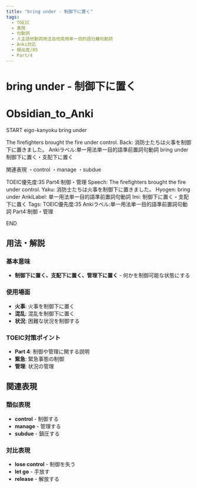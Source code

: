 ```yaml
---
title: "bring under - 制御下に置く"
tags:
  - TOEIC
  - 表現
  - 句動詞
  - 人主語他動詞用法自他両用単一目的語分離句動詞
  - Anki対応
  - 頻出度/85
  - Part/4
---
```


# bring under - 制御下に置く

# Obsidian_to_Anki
START
eigo-kanyoku
bring under

The firefighters brought the fire under control.
Back: 
消防士たちは火事を制御下に置きました。
Ankiラベル:単一用法単一目的語準前置詞句動詞
bring under
制御下に置く・支配下に置く

関連表現
・control
・manage
・subdue

TOEIC優先度:35
Part4:制御・管理
Speech: The firefighters brought the fire under control.
Yaku: 消防士たちは火事を制御下に置きました。
Hyogen: bring under
AnkiLabel: 単一用法単一目的語準前置詞句動詞
Imi: 制御下に置く・支配下に置く
Tags: TOEIC優先度:35 Ankiラベル:単一用法単一目的語準前置詞句動詞 Part4:制御・管理
<!--ID: 1752926150150-->
END

## 用法・解説

### 基本意味
- **制御下に置く、支配下に置く、管理下に置く** - 何かを制御可能な状態にする

### 使用場面
- **火事**: 火事を制御下に置く
- **混乱**: 混乱を制御下に置く
- **状況**: 困難な状況を制御する

### TOEIC対策ポイント
- **Part 4**: 制御や管理に関する説明
- **緊急**: 緊急事態の制御
- **管理**: 状況の管理

## 関連表現

### 類似表現
- **control** - 制御する
- **manage** - 管理する
- **subdue** - 鎮圧する

### 対比表現
- **lose control** - 制御を失う
- **let go** - 手放す
- **release** - 解放する 